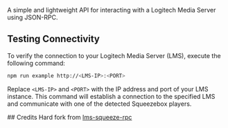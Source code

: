 A simple and lightweight API for interacting with a Logitech Media Server using JSON-RPC.

## Testing Connectivity
To verify the connection to your Logitech Media Server (LMS), execute the following command:

```bash
npm run example http://<LMS-IP>:<PORT>
```

Replace `<LMS-IP>` and `<PORT>` with the IP address and port of your LMS instance. This command will establish a connection to the specified LMS and communicate with one of the detected Squeezebox players.

## Credits
Hard fork from [lms-squeeze-rpc](https://github.com/mepucoac/lms-squeeze-rpc)